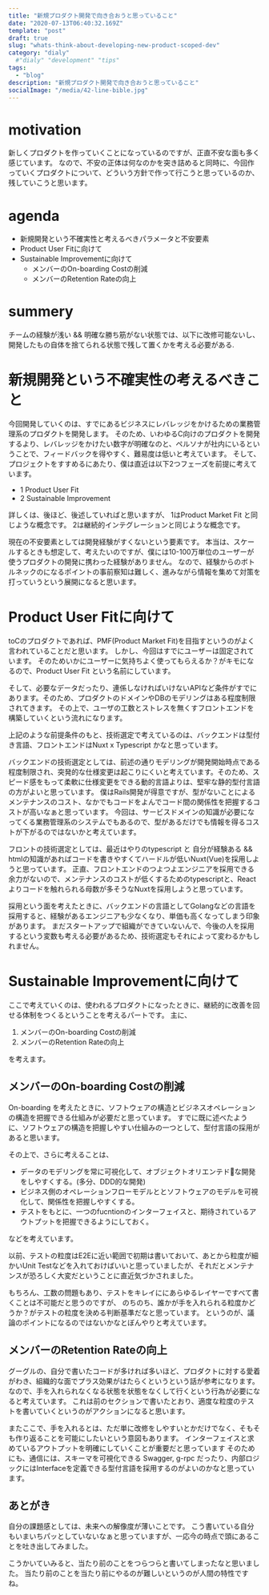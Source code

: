 ```yaml
---
title: "新規プロダクト開発で向き合おうと思っていること"
date: "2020-07-13T06:40:32.169Z"
template: "post"
draft: true
slug: "whats-think-about-developing-new-product-scoped-dev"
category: "dialy"
  #"dialy" "development" "tips"
tags:
  - "blog"
description: "新規プロダクト開発で向き合おうと思っていること"
socialImage: "/media/42-line-bible.jpg"
---
```


# motivation
新しくプロダクトを作っていくことになっているのですが、正直不安な面も多く感じています。
なので、不安の正体は何なのかを突き詰めると同時に、今回作っていくプロダクトについて、どういう方針で作って行こうと思っているのか、残していこうと思います。

# agenda
- 新規開発という不確実性と考えるべきパラメータと不安要素
- Product User Fitに向けて
- Sustainable Improvementに向けて
  - メンバーのOn-boarding Costの削減
  - メンバーのRetention Rateの向上

# summery
チームの経験が浅い && 明確な勝ち筋がない状態では、以下に改修可能ないし、開発したもの自体を捨てられる状態で残して置くかを考える必要がある.

# 新規開発という不確実性の考えるべきこと
今回開発していくのは、すでにあるビジネスにレバレッジをかけるための業務管理系のプロダクトを開発します。
そのため、いわゆるC向けのプロダクトを開発するより、レバレッジをかけたい数字が明確なのと、ペルソナが社内にいるということで、フィードバックを得やすく、難易度は低いと考えています。
そして、プロジェクトをすすめるにあたり、僕は直近は以下2つフェーズを前提に考えています。

- 1 Product User Fit
- 2 Sustainable Improvement


詳しくは、後ほど、後述していればと思いますが、
1はProduct Market Fit と同じような概念です。
2は継続的インテグレーションと同じような概念です。

現在の不安要素としては開発経験がすくないという要素です。
本当は、スケールするときも想定して、考えたいのですが、僕には10-100万単位のユーザーが使うプロダクトの開発に携わった経験がありません。
なので、経験からのボトルネックのになるポイントの事前察知は難しく、進みながら情報を集めて対策を打っていうという展開になると思います。


# Product User Fitに向けて
toCのプロダクトであれば、PMF(Product Market Fit)を目指すというのがよく言われていることだと思います。
しかし、今回はすでにユーザーは固定されています。
そのためいかにユーザーに気持ちよく使ってもらえるか？がキモになるので、Product User Fit という名前にしています。

そして、必要なデータだったり、連係しなければいけないAPIなど条件がすでにあります。そのため、プロダクトのドメインやDBのモデリングはある程度制限されてきます。
その上で、ユーザの工数とストレスを無くすフロントエンドを構築していくという流れになります。

上記のような前提条件のもと、技術選定で考えているのは、バックエンドは型付き言語、フロントエンドはNuxt x Typescript かなと思っています。

バックエンドの技術選定としては、前述の通りモデリングが開発開始時点である程度制限され、突発的な仕様変更は起こりにくいと考えています。そのため、スピード感をもって柔軟に仕様変更をできる動的言語よりは、堅牢な静的型付言語の方がよいと思っています。
僕はRails開発が得意ですが、型がないことによるメンテナンスのコスト、なかでもコードをよんでコード間の関係性を把握するコストが高いなぁと思っています。
今回は、サービスドメインの知識が必要になってくる業務管理系のシステムでもあるので、型があるだけでも情報を得るコストが下がるのではないかと考えています。

フロントの技術選定としては、最近はやりのtypescript と 自分が経験ある && htmlの知識があればコードを書きやすくてハードルが低いNuxt(Vue)を採用しようと思っています。
正直、フロントエンドのつよつよエンジニアを採用できる余力がないので、メンテナンスのコストが低くするためのtypescriptと、Reactよりコードを触れられる母数が多そうなNuxtを採用しようと思っています。

採用という面を考えたときに、バックエンドの言語としてGolangなどの言語を採用すると、経験があるエンジニアも少なくなり、単価も高くなってしまう印象があります。
まだスタートアップで組織ができていないんで、今後の人を採用するという変数も考える必要があるため、技術選定もそれによって変わるかもしれません。

# Sustainable Improvementに向けて
ここで考えていくのは、使われるプロダクトになったときに、継続的に改善を回せる体制をつくるということを考えるパートです。
主に、
1. メンバーのOn-boarding Costの削減
2. メンバーのRetention Rateの向上

を考えます。

## メンバーのOn-boarding Costの削減
On-boarding を考えたときに、ソフトウェアの構造とビジネスオペレーションの構造を把握できる仕組みが必要だと思っています。
すでに既に述べたように、ソフトウェアの構造を把握しやすい仕組みの一つとして、型付言語の採用があると思います。

その上で、さらに考えることは、
- データのモデリングを常に可視化して、オブジェクトオリエンテドな開発をしやすくする。(多分、DDD的な開発)
- ビジネス側のオペレーションフローモデルととソフトウェアのモデルを可視化して、関係性を把握しやすくする。
- テストをもとに、一つのfucntionのインターフェイスと、期待されているアウトプットを把握できるようにしておく。

などを考えています。

以前、テストの粒度はE2Eに近い範囲で初期は書いておいて、あとから粒度が細かいUnit Testなどを入れておけばいいと思っていましたが、それだとメンテナンスが恐ろしく大変だということに直近気づかされました。

もちろん、工数の問題もあり、テストをキレイににあらゆるレイヤーですべて書くことは不可能だと思うのですが、
のちのち、誰かが手を入れられる粒度かどうか？がテストの粒度を決める判断基準だなと思っています。
というのが、議論のポイントになるのではないかなとぼんやりと考えています。

## メンバーのRetention Rateの向上

グーグルの、自分で書いたコードが多ければ多いほど、プロダクトに対する愛着がわき、組織的な面でプラス効果がはたらくというという話が参考になります。
なので、手を入れられなくなる状態を状態をなくして行くという行為が必要になると考えています。
これは前のセクションで書いたとおり、適度な粒度のテストを書いていくというのがアクションになると思います。

またここで、手を入れるとは、ただ単に改修をしやすいとかだけでなく、そもそも作り返ることを可能にしたいという意図もあります。
インターフェイスと求めているアウトプットを明確にしていくことが重要だと思っています
そのためにも、通信には、スキーマを可視化できる Swagger, g-rpc だったり、内部ロジックにはInterfaceを定義できる型付言語を採用するのがよいのかなと思っています。

## あとがき
自分の課題感としては、未来への解像度が薄いことです。
こう書いている自分もいまいちパッとしていないなぁと思っていますが、一応今の時点で頭にあることを吐き出してみました。

こうかいていみると、当たり前のことをつらつらと書いてしまったなと思いました。
当たり前のことを当たり前にやるのが難しいというのが人間の特性ですね。
